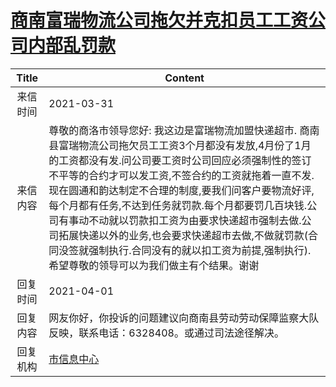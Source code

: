 # <a href="http://www.shangluo.gov.cn/zmhd/ldxxxx.jsp?urltype=leadermail.LeaderMailContentUrl&wbtreeid=1112&leadermailid=7087">商南富瑞物流公司拖欠并克扣员工工资公司内部乱罚款</a>
| Title |                                                                                                                                        Content                                                                                                                                        |
|:-----:|---------------------------------------------------------------------------------------------------------------------------------------------------------------------------------------------------------------------------------------------------------------------------------------|
| 来信时间  | 2021-03-31                                                                                                                                                                                                                                                                            |
| 来信内容  | 尊敬的商洛市领导您好: 我这边是富瑞物流加盟快递超市. 商南县富瑞物流公司拖欠员工工资3个月都没有发放,4月份了1月的工资都没有发.问公司要工资时公司回应必须强制性的签订不平等的合约才可以发工资,不签合约的工资就拖着一直不发.现在圆通和韵达制定不合理的制度,要我们问客户要物流好评,每个月都有任务,不达到任务就罚款.每个月都要罚几百块钱.公司有事动不动就以罚款扣工资为由要求快递超市强制去做.公司拓展快递以外的业务,也会要求快递超市去做,不做就罚款(合同没签就强制执行.合同没有的就以扣工资为前提,强制执行). 希望尊敬的领导可以为我们做主有个结果。谢谢 |
| 回复时间  | 2021-04-01                                                                                                                                                                                                                                                                            |
| 回复内容  | 网友你好，你投诉的问题建议向商南县劳动劳动保障监察大队反映，联系电话：6328408。或通过司法途径解决。                                                                                                                                                                                                                                 |
| 回复机构  | <a href="../../categories/agencies/市信息中心.md">市信息中心</a>                                                                                                                                                                                                                                  |